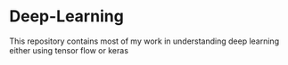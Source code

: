 # Deep-Learning
This repository contains most of my work in understanding deep learning either using tensor flow or keras
